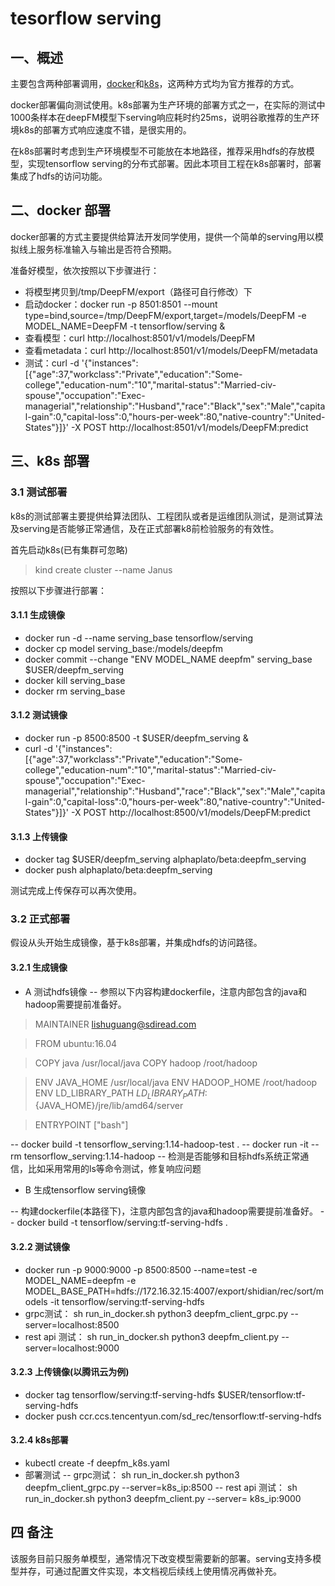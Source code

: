 # tesorflow serving

## 一、概述
主要包含两种部署调用，[docker](https://github.com/alphaplato/alphaplato/blob/master/DeepLearning/TFServing/docker.md)和[k8s](https://github.com/alphaplato/alphaplato/blob/master/DeepLearning/TFServing/k8s.md)，这两种方式均为官方推荐的方式。

docker部署偏向测试使用。k8s部署为生产环境的部署方式之一，在实际的测试中1000条样本在deepFM模型下serving响应耗时约25ms，说明谷歌推荐的生产环境k8s的部署方式响应速度不错，是很实用的。

在k8s部署时考虑到生产环境模型不可能放在本地路径，推荐采用hdfs的存放模型，实现tensorflow serving的分布式部署。因此本项目工程在k8s部署时，部署集成了hdfs的访问功能。

## 二、docker 部署
docker部署的方式主要提供给算法开发同学使用，提供一个简单的serving用以模拟线上服务标准输入与输出是否符合预期。

准备好模型，依次按照以下步骤进行：
- 将模型拷贝到/tmp/DeepFM/export（路径可自行修改）下
- 启动docker：docker run -p 8501:8501 --mount type=bind,source=/tmp/DeepFM/export,target=/models/DeepFM -e MODEL_NAME=DeepFM -t tensorflow/serving &
- 查看模型：curl http://localhost:8501/v1/models/DeepFM
- 查看metadata：curl http://localhost:8501/v1/models/DeepFM/metadata
- 测试：curl -d '{"instances": [{"age":37,"workclass":"Private","education":"Some-college","education-num":"10","marital-status":"Married-civ-spouse","occupation":"Exec-managerial","relationship":"Husband","race":"Black","sex":"Male","capital-gain":0,"capital-loss":0,"hours-per-week":80,"native-country":"United-States"}]}' -X POST http://localhost:8501/v1/models/DeepFM:predict
## 三、k8s 部署
### 3.1 测试部署
k8s的测试部署主要提供给算法团队、工程团队或者是运维团队测试，是测试算法及serving是否能够正常通信，及在正式部署k8前检验服务的有效性。

首先启动k8s(已有集群可忽略)
> kind create cluster --name Janus

按照以下步骤进行部署：
#### 3.1.1 生成镜像
- docker run -d --name serving_base tensorflow/serving
- docker cp model serving_base:/models/deepfm
- docker commit --change "ENV MODEL_NAME deepfm" serving_base $USER/deepfm_serving
- docker kill serving_base
- docker rm serving_base
#### 3.1.2 测试镜像
- docker run -p 8500:8500 -t $USER/deepfm_serving &
- curl -d '{"instances": [{"age":37,"workclass":"Private","education":"Some-college","education-num":"10","marital-status":"Married-civ-spouse","occupation":"Exec-managerial","relationship":"Husband","race":"Black","sex":"Male","capital-gain":0,"capital-loss":0,"hours-per-week":80,"native-country":"United-States"}]}' -X POST http://localhost:8500/v1/models/DeepFM:predict
#### 3.1.3 上传镜像
- docker tag $USER/deepfm_serving alphaplato/beta:deepfm_serving
- docker push alphaplato/beta:deepfm_serving

测试完成上传保存可以再次使用。

### 3.2 正式部署
假设从头开始生成镜像，基于k8s部署，并集成hdfs的访问路径。
#### 3.2.1 生成镜像
- A 测试hdfs镜像
-- 参照以下内容构建dockerfile，注意内部包含的java和hadoop需要提前准备好。

> MAINTAINER lishuguang@sdiread.com

> FROM ubuntu:16.04

> COPY java /usr/local/java
> COPY hadoop /root/hadoop

> ENV JAVA_HOME /usr/local/java
> ENV HADOOP_HOME /root/hadoop
> ENV LD_LIBRARY_PATH ${LD_LIBRARY_PATH}:${JAVA_HOME}/jre/lib/amd64/server

> ENTRYPOINT ["bash"]

-- docker build -t tensorflow_serving:1.14-hadoop-test .
-- docker run -it --rm tensorflow_serving:1.14-hadoop
-- 检测是否能够和目标hdfs系统正常通信，比如采用常用的ls等命令测试，修复响应问题
- B 生成tensorflow serving镜像

-- 构建dockerfile(本路径下)，注意内部包含的java和hadoop需要提前准备好。
-- docker build -t tensorflow/serving:tf-serving-hdfs .
#### 3.2.2 测试镜像
- docker run -p 9000:9000 -p 8500:8500 --name=test -e MODEL_NAME=deepfm -e MODEL_BASE_PATH=hdfs://172.16.32.15:4007/export/shidian/rec/sort/models -it tensorflow/serving:tf-serving-hdfs
- grpc测试： sh run_in_docker.sh python3 deepfm_client_grpc.py --server=localhost:8500
- rest api 测试： sh run_in_docker.sh python3 deepfm_client.py  --server=localhost:9000
#### 3.2.3 上传镜像(以腾讯云为例)
- docker tag tensorflow/serving:tf-serving-hdfs $USER/tensorflow:tf-serving-hdfs
- docker push ccr.ccs.tencentyun.com/sd_rec/tensorflow:tf-serving-hdfs
#### 3.2.4 k8s部署
- kubectl create -f deepfm_k8s.yaml
- 部署测试
-- grpc测试： sh run_in_docker.sh python3 deepfm_client_grpc.py --server=k8s_ip:8500
-- rest api 测试： sh run_in_docker.sh python3 deepfm_client.py  --server= k8s_ip:9000

## 四 备注
该服务目前只服务单模型，通常情况下改变模型需要新的部署。serving支持多模型并存，可通过配置文件实现，本文档视后续线上使用情况再做补充。
